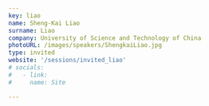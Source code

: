 ```yaml
---
key: liao
name: Sheng-Kai Liao 
surname: Liao
company: University of Science and Technology of China 
photoURL: /images/speakers/ShengkaiLiao.jpg
type: invited
website: '/sessions/invited_liao'
# socials:
#   - link: 
#     name: Site

---
```

